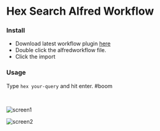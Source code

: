 # Hex Search Alfred Workflow

### Install

- Download latest workflow plugin [here](https://github.com/AdamBrodzinski/alfred-hex-search/releases/download/1.0/hex_package_search.alfredworkflow)
- Double click the alfredworkflow file.
- Click the import


### Usage

Type `hex your-query` and hit enter. #boom

<br>


![screen1](https://s3.amazonaws.com/f.cl.ly/items/3g3o1U2m2U08440O290r/Screen%20Shot%202015-10-31%20at%2011.00.50%20PM.png)

![screen2](https://s3.amazonaws.com/f.cl.ly/items/2b451O080c2a44391h2t/Screen%20Shot%202015-10-31%20at%2011.01.42%20PM.png)
